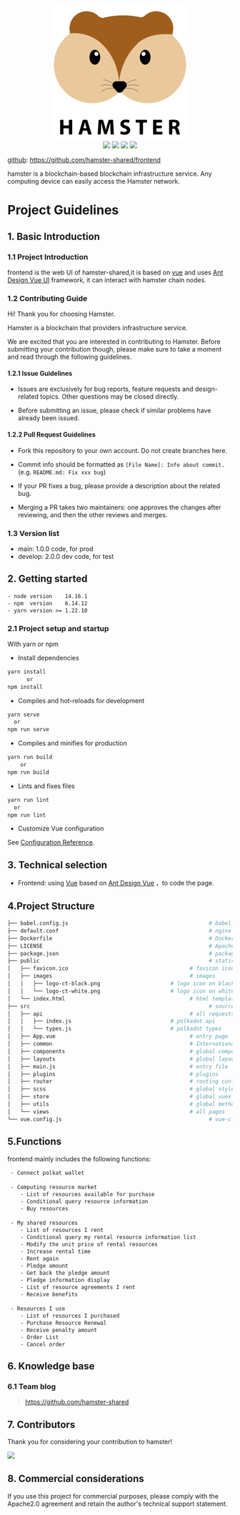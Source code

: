 
<div align=center>
<img src="./doc/logo-300.png" width=300" height="300" />
</div>
<div align=center>
<img src="https://img.shields.io/badge/vue-2.6.14-blue"/>
<img src="https://img.shields.io/badge/@polkadot/api-6.10.3-lightBlue"/>
<img src="https://img.shields.io/badge/vue--vben--admin-2.8.0-brightgreen"/>
<img src="https://img.shields.io/badge/ant--design--vue-1.7.7-red"/>
</div>

[github](https://github.com/hamster-shared/frontend): https://github.com/hamster-shared/frontend

hamster is a blockchain-based blockchain infrastructure service. Any computing device can easily access the Hamster network.
# Project Guidelines

## 1. Basic Introduction

### 1.1 Project Introduction

frontend is the web UI of hamster-shared,it is based on [vue](https://cn.vuejs.org)  and uses [Ant Design Vue UI](https://www.antdv.com/docs/vue/introduce-cn) framework, it can interact with hamster chain nodes.

### 1.2 Contributing Guide

Hi! Thank you for choosing Hamster.

Hamster is a blockchain that providers infrastructure service.

We are excited that you are interested in contributing to Hamster. Before submitting your contribution though, please make sure to take a moment and read through the following guidelines.



#### 1.2.1 Issue Guidelines

- Issues are exclusively for bug reports, feature requests and design-related topics. Other questions may be closed directly.

- Before submitting an issue, please check if similar problems have already been issued.

#### 1.2.2 Pull Request Guidelines

- Fork this repository to your own account. Do not create branches here.

- Commit info should be formatted as `[File Name]: Info about commit.` (e.g. `README.md: Fix xxx bug`)

- If your PR fixes a bug, please provide a description about the related bug.

- Merging a PR takes two maintainers: one approves the changes after reviewing, and then the other reviews and merges.

### 1.3 Version list

- main: 1.0.0 code, for prod
- develop: 2.0.0 dev code, for test


## 2. Getting started

```
- node version    14.16.1
- npm  version    6.14.12
- yarn version >= 1.22.10 
```

### 2.1 Project setup and startup

With yarn or npm

- Install dependencies
```bash
yarn install
      or 
npm install
```
- Compiles and hot-reloads for development

```bash
yarn serve
  or 
npm run serve  
```

- Compiles and minifies for production

```bash
yarn run build
    or
npm run build    
```
- Lints and fixes files
```bash
yarn run lint
  or
npm run lint  
```
- Customize Vue configuration

See [Configuration Reference](https://cli.vuejs.org/config/).

## 3. Technical selection
- Frontend: using [Vue](https://cn.vuejs.org) based on [Ant Design Vue](https://www.antdv.com/docs/vue/introduce-cn) ，to code the page.

## 4.Project Structure

```bash
├── babel.config.js                                            # babel-loader configuration
├── default.conf                                               # nginx configuration file
├── Dockerfile                                                 # Dockerfile configuration file
├── LICENSE                                                    # Apache License
├── package.json                                               # package.json dependencies
├── public                                                     # static resources
│   ├── favicon.ico                                      # favicon icon
│   ├── images                                           # images
│   │   ├── logo-ct-black.png                      # logo icon on black background
│   │   └── logo-ct-white.png                      # logo icon on white background
│   └── index.html                                       # html template
├── src                                                        # source code
│   ├── api                                              # all requests
│   │   ├── index.js                               # polkadot api
│   │   └── types.js                               # polkadot types
│   ├── App.vue                                          # entry page
│   ├── common                                           # Internationalized language configuration
│   ├── components                                       # global component
│   ├── layouts                                          # global layout
│   ├── main.js                                          # entry file
│   ├── plugins                                          # plugins
│   ├── router                                           # routing configuration
│   ├── scss                                             # global style
│   ├── store                                            # global vuex store
│   ├── utils                                            # global method
│   └── views                                            # all pages
└── vue.config.js                                              # vue-cli configuration

```

## 5.Functions
frontend mainly includes the following functions:<br>

```text
 - Connect polkat wallet
 
 - Computing resource market
    - List of resources available for purchase
    - Conditional query resource information
    - Buy resources
    
 - My shared resources
    - List of resources I rent
    - Conditional query my rental resource information list
    - Modify the unit price of rental resources
    - Increase rental time
    - Rent again
    - Pledge amount
    - Get back the pledge amount
    - Pledge information display
    - List of resource agreements I rent
    - Receive benefits
 
 - Resources I use
    - List of resources I purchased
    - Purchase Resource Renewal
    - Receive penalty amount
    - Order List
    - Cancel order

```
## 6. Knowledge base

### 6.1 Team blog

> https://github.com/hamster-shared
>


## 7. Contributors

Thank you for considering your contribution to hamster!

<a href="https://github.com/hamster-shared/frontend/graphs/contributors">
  <img src="https://contrib.rocks/image?repo=hamster-shared/frontend" />
</a>

## 8. Commercial considerations

If you use this project for commercial purposes, please comply with the Apache2.0 agreement and retain the author's technical support statement.

